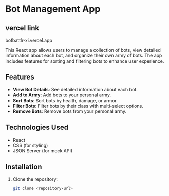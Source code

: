 # Bot Management App

## vercel link

botbattlr-xi.vercel.app

This React app allows users to manage a collection of bots, view detailed information about each bot, and organize their own army of bots. The app includes features for sorting and filtering bots to enhance user experience.

## Features

- **View Bot Details**: See detailed information about each bot.
- **Add to Army**: Add bots to your personal army.
- **Sort Bots**: Sort bots by health, damage, or armor.
- **Filter Bots**: Filter bots by their class with multi-select options.
- **Remove Bots**: Remove bots from your personal army.

## Technologies Used

- React
- CSS (for styling)
- JSON Server (for mock API)

## Installation

1. Clone the repository:
   ```bash
   git clone <repository-url>
   ```
